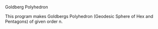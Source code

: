 Goldberg Polyhedron 

This program makes Goldbergs Polyhedron (Geodesic Sphere of Hex and Pentagons) of given order n.
